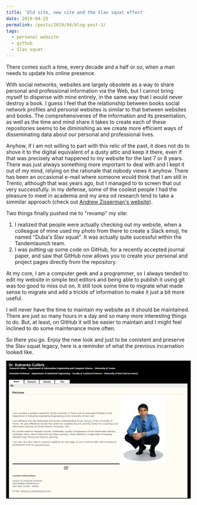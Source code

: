 ```yaml
---
title: 'Old site, new site and the Slav squat effect'
date: 2019-04-25
permalink: /posts/2019/04/blog-post-1/
tags:
  - personal website
  - github
  - Slav squat
---
```


There comes such a time, every decade and a half or so, when a man needs to update his online presence. 

With social networks, websites are largely obsolete as a way to share personal and professional information via the Web, but I cannot bring myself to dispense with mine entirely, in the same way that I would never destroy a book. I guess I feel that the relationship between books social network profiles and personal websites is similar to that between websites and books. The comprehensivenes of the information and its presentation, as well as the time and mind share it takes to create each of these repositories seems to be diminishing as we create more efficient ways of disseminating data about our personal and professional lives.  

Anyhow, if I am not willing to part with this relic of the past, it does not do to shove it to the digital equivalent of a dusty attic and keep it there, even if that was precisely what happened to my website for the last 7 or 8 years. There was just always something more important to deal with and I kept it out of my mind, relying on the rationale that nobody views it anyhow. There has been an occasional e-mail where someone would think that I am still in Trento, although that was years ago, but I managed to to screen that out very successfully. In my defense, some of the coolest people I had the pleasure to meet in academia and my area od research tend to take a simmilar approach (check out [Andrew Zisserman's website](https://www.robots.ox.ac.uk/~az/)).

Two things finally pushed me to "revamp" my site:
1. I realized that people were actually checking out my website, when a colleague of mine used my photo from there to create a Slack emoji, he named "Duba's Slav squat". It was actually quite sucessful within the Tandemlaunch team. 
2. I was putting up some code on GitHub, for a recently accepted journal paper, and saw that GitHub now allows you to create your personal and project pages directly from the repository.

At my core, I am a computer geek and a programmer, so I always tended to edit my website in simple text editors and being able to publish it using git was too good to miss out on. It still took some time to migrate what made sense to migrate and add a trickle of information to make it just a bit more useful. 

I will never have the time to maintain my website as it should be maintained. There are just so many hours in a day and so many more interesting things to do. But, at least, on GitHub it will be easier to maintain and I might feel inclined to do some maintenance more often.

So there you go. Enjoy the new look and just to be conistent and preserve the Slav squat legacy, here is a reminder of what the previous incarnation looked like.

![Old_website screenshot](/files/old_website.png)

